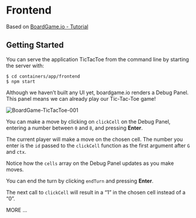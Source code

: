 # Frontend

Based on [BoardGame.io - Tutorial](https://boardgame.io/documentation/#/tutorial)

## Getting Started

You can serve the application TicTacToe from the command line by starting the server with:

```
$ cd containers/app/frontend
$ npm start
```

Although we haven’t built any UI yet, boardgame.io renders a Debug Panel. This panel means we can already play our Tic-Tac-Toe game!

![BoardGame-TicTacToe-001](https://github.com/user-attachments/assets/5ceef030-c375-4b4b-9e6d-3616001695fc)

You can make a move by clicking on ```clickCell``` on the Debug Panel, entering a number between ```0``` and ```8```, and pressing **Enter**. 

The current player will make a move on the chosen cell. The number you enter is the ```id``` passed to the ```clickCell``` function as the first argument after ```G``` and ```ctx```. 

Notice how the ```cells``` array on the Debug Panel updates as you make moves. 

You can end the turn by clicking ```endTurn``` and pressing **Enter**. 

The next call to ```clickCell``` will result in a “1” in the chosen cell instead of a “0”.

MORE ...